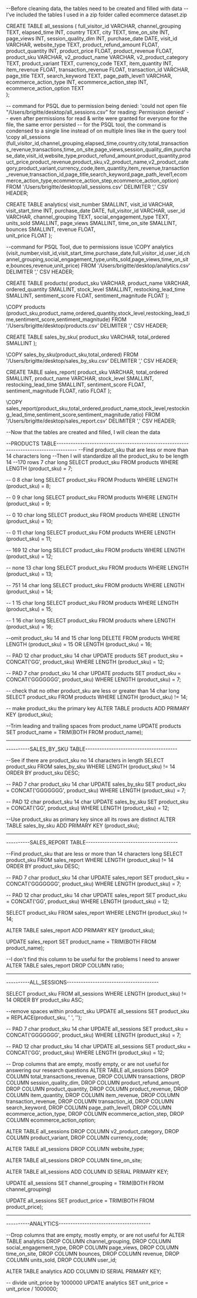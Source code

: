--Before cleaning data, the tables need to be created and filled with data
--I've included the tables I used in a zip folder called ecommerce dataset.zip

CREATE TABLE all_sessions (
	full_visitor_id VARCHAR, 
	channel_grouping TEXT,
	elapsed_time INT, 
	country TEXT,
	city TEXT,
	time_on_site INT,
	page_views INT,
	session_quality_dim INT,
	purchase_date DATE,
	visit_id VARCHAR,
	website_type TEXT,
	product_refund_amount FLOAT,
	product_quantity INT,
	product_price FLOAT,
	product_revenue FLOAT,
	product_sku VARCHAR, 
	v2_product_name VARCHAR,
	v2_product_category TEXT,
	product_variant TEXT,
	currency_code TEXT,
	item_quantity INT,
	item_revenue FLOAT,
	transaction_revenue FLOAT,
	transaction_id VARCHAR,
	page_title TEXT,
	search_keyword TEXT,
	page_path_level1 VARCHAR,
	ecommerce_action_type INT,
	ecommerce_action_step INT,
	ecommerce_action_option TEXT		
	);
	
-- command for PSQL due to permission being denied: 'could not open file "/Users/brigitte/desktop/all_sessions.csv" for reading: Permission denied'
-- even after permissions for read & write were granted for everyone for the file, the same error persisted
-- for the PSQL tool, the command is condensed to a single line instead of on multiple lines like in the query tool 
\copy all_sessions (full_visitor_id,channel_grouping,elapsed_time,country,city,total_transactions_revenue,transactions,time_on_site,page_views,session_quality_dim,purchase_date,visit_id,website_type,product_refund_amount,product_quantity,product_price,product_revenue,product_sku,v2_product_name,v2_product_category,product_variant,currency_code,item_quantity,item_revenue,transaction_revenue,transaction_id,page_title,search_keyword,page_path_level1,ecommerce_action_type,ecommerce_action_step,ecommerce_action_option) FROM '/Users/brigitte/desktop/all_sessions.csv' DELIMITER ',' CSV HEADER;


CREATE TABLE analytics(
	visit_number SMALLINT, 
	visit_id VARCHAR,  
	visit_start_time INT, 
	purchase_date DATE, 
	full_visitor_id VARCHAR,
	user_id VARCHAR,
	channel_grouping TEXT,
	social_engagement_type TEXT,
	units_sold SMALLINT,
	page_views SMALLINT,
	time_on_site SMALLINT,
	bounces SMALLINT,
	revenue FLOAT,  
	unit_price FLOAT
	);

--command for PSQL Tool, due to permissions issue
\COPY analytics (visit_number,visit_id,visit_start_time,purchase_date,full_visitor_id,user_id,channel_grouping,social_engagement_type,units_sold,page_views,time_on_site,bounces,revenue,unit_price) FROM '/Users/brigitte/desktop/analytics.csv' DELIMITER ',' CSV HEADER;


CREATE TABLE products(
	product_sku VARCHAR,
	product_name VARCHAR,
	ordered_quantity SMALLINT, 
	stock_level SMALLINT,
	restocking_lead_time SMALLINT,
	sentiment_score FLOAT,
	sentiment_magnitude FLOAT
	);
	
\COPY products (product_sku,product_name,ordered_quantity,stock_level,restocking_lead_time,sentiment_score,sentiment_magnitude) FROM '/Users/brigitte/desktop/products.csv' DELIMITER ',' CSV HEADER;

CREATE TABLE sales_by_sku(
	product_sku VARCHAR, 
	total_ordered SMALLINT
	);

\COPY sales_by_sku(product_sku,total_ordered) FROM '/Users/brigitte/desktop/sales_by_sku.csv' DELIMITER ',' CSV HEADER;


CREATE TABLE sales_report(
	product_sku VARCHAR, 
	total_ordered SMALLINT,
	product_name VARCHAR,
	stock_level SMALLINT, 
	restocking_lead_time SMALLINT,
	sentiment_score FLOAT,
	sentiment_magnitude FLOAT,
	ratio FLOAT
	);
	
\COPY sales_report(product_sku,total_ordered,product_name,stock_level,restocking_lead_time,sentiment_score,sentiment_magnitude,ratio) FROM '/Users/brigitte/desktop/sales_report.csv' DELIMITER ',' CSV HEADER;

--Now that the tables are created and filled, I will clean the data



--PRODUCTS TABLE--------------------------------------------------------------------------------------
--Find product_sku that are less or more than 14 characters long
--Then I will standardize all the product_sku to be length 14
--170 rows 7 char long 
SELECT product_sku
FROM products
WHERE 
	LENGTH (product_sku) = 7;

-- 0 8 char long
SELECT product_sku
FROM Products
WHERE 
	LENGTH (product_sku) = 8;

-- 0 9 char long
SELECT product_sku
FROM products
WHERE 
	LENGTH (product_sku) = 9;

-- 0 10 char long
SELECT product_sku
FROM products
WHERE 
	LENGTH (product_sku) = 10;

-- 0 11 char long
SELECT product_sku
FOM products
WHERE 
	LENGTH (product_sku) = 11;

-- 169 12 char long
SELECT product_sku
FROM products
WHERE 
	LENGTH (product_sku) = 12;

-- none 13 char long
SELECT product_sku
FROM products
WHERE 
	LENGTH (product_sku) = 13;

-- 751 14 char long
SELECT product_sku
FROM products
WHERE 
	LENGTH (product_sku) = 14;

-- 1 15 char long
SELECT product_sku
FROM products
WHERE 
	LENGTH (product_sku) = 15;

-- 1 16 char long
SELECT product_sku
FROM products
where 
	LENGTH (product_sku) = 16;

--omit product_sku 14 and 15 char long 
DELETE FROM products
WHERE
	LENGTH (product_sku) = 15 OR 
	LENGTH (product_sku) = 16;
	
-- PAD 12 char product_sku 14 char
UPDATE products
SET product_sku = CONCAT('GG', product_sku)
WHERE 
	LENGTH (product_sku) = 12;
	
-- PAD 7 char product_sku 14 char
UPDATE products
SET product_sku = CONCAT('GGGGGGG', product_sku)
WHERE 
	LENGTH (product_sku) = 7;

-- check that no other product_sku are less or greater than 14 char long
SELECT product_sku
FROM products
WHERE 
	LENGTH (product_sku) != 14;

-- make product_sku the primary key
ALTER TABLE products
ADD PRIMARY KEY (product_sku);

--Trim leading and trailing spaces from product_name 
UPDATE products
SET product_name = TRIM(BOTH FROM product_name);


-------------------------------------------------------------------
----------SALES_BY_SKU TABLE---------------------------------------

--See if there are product_sku no 14 characters in length 
SELECT product_sku
FROM sales_by_sku
WHERE LENGTH (product_sku) != 14
	ORDER BY product_sku DESC;

-- PAD 7 char product_sku 14 char
UPDATE sales_by_sku
SET product_sku = CONCAT('GGGGGGG', product_sku)
WHERE 
	LENGTH (product_sku) = 7;
	
-- PAD 12 char product_sku 14 char
UPDATE sales_by_sku
SET product_sku = CONCAT('GG', product_sku)
WHERE 
	LENGTH (product_sku) = 12;

--Use product_sku as primary key since all its rows are distinct
ALTER TABLE sales_by_sku
ADD PRIMARY KEY (product_sku);



-------------------------------------------------------------------
----------SALES_REPORT TABLE---------------------------------------

--Find product_sku that are less or more than 14 characters long
SELECT product_sku
FROM sales_report
WHERE LENGTH (product_sku) != 14
ORDER BY product_sku DESC;

-- PAD 7 char product_sku 14 char
UPDATE sales_report
SET product_sku = CONCAT('GGGGGGG', product_sku)
WHERE 
	LENGTH (product_sku) = 7;
	
-- PAD 12 char product_sku 14 char
UPDATE sales_report
SET product_sku = CONCAT('GG', product_sku)
WHERE 
	LENGTH (product_sku) = 12;

SELECT product_sku
FROM sales_report
WHERE 
	LENGTH (product_sku) != 14;

ALTER TABLE sales_report
ADD PRIMARY KEY (product_sku);

UPDATE sales_report
SET product_name = TRIM(BOTH FROM product_name);

--I don't find this column to be useful for the problems I need to answer
ALTER TABLE sales_report 
DROP COLUMN ratio;


-------------------------------------------------------------
----------ALL_SESSIONS---------------------------------------

SELECT product_sku
FROM all_sessions
WHERE 
	LENGTH (product_sku) != 14
ORDER BY 
	product_sku ASC;

--remove spaces within product_sku
UPDATE all_sessions
SET product_sku = REPLACE(product_sku, ' ', '');
	
-- PAD 7 char product_sku 14 char
UPDATE all_sessions
SET product_sku = CONCAT('GGGGGGG', product_sku)
WHERE 
	LENGTH (product_sku) = 7;
	
-- PAD 12 char product_sku 14 char
UPDATE all_sessions
SET product_sku = CONCAT('GG', product_sku)
WHERE 
	LENGTH (product_sku) = 12;

-- Drop columns that are empty, mostly empty, or are not useful for answering our research questions
ALTER TABLE all_sessions
DROP COLUMN total_transactions_revenue,
DROP COLUMN	transactions,
DROP COLUMN	session_quality_dim,
DROP COLUMN	product_refund_amount,
DROP COLUMN	product_quantity,
DROP COLUMN	product_revenue,
DROP COLUMN	item_quantity,
DROP COLUMN	item_revenue,
DROP COLUMN	transaction_revenue,
DROP COLUMN	transaction_id,
DROP COLUMN	search_keyword,
DROP COLUMN	page_path_level1,
DROP COLUMN	ecommerce_action_type,
DROP COLUMN	ecommerce_action_step,
DROP COLUMN	ecommerce_action_option;

ALTER TABLE all_sessions
DROP COLUMN v2_product_category,
DROP COLUMN	product_variant,
DROP COLUMN	currency_code;

ALTER TABLE all_sessions
DROP COLUMN	website_type;

ALTER TABLE all_sessions
DROP COLUMN	time_on_site;

ALTER TABLE all_sessions
ADD COLUMN 
ID SERIAL PRIMARY KEY;

UPDATE all_sessions
SET channel_grouping = TRIM(BOTH FROM channel_grouping)

UPDATE all_sessions
SET product_price = TRIM(BOTH FROM product_price);


-------------------------------------------------------------
----------ANALYTICS---------------------------------------

--Drop columns that are empty, mostly empty, or are not useful for
ALTER TABLE analytics
DROP COLUMN channel_grouping,
DROP COLUMN social_engagement_type,
DROP COLUMN page_views,
DROP COLUMN	time_on_site,
DROP COLUMN	bounces,
DROP COLUMN	revenue,
DROP COLUMN	units_sold,
DROP COLUMN user_id;

ALTER TABLE analytics
ADD COLUMN 
ID SERIAL PRIMARY KEY;

-- divide unit_price by 1000000
UPDATE analytics
SET unit_price = unit_price / 1000000;
